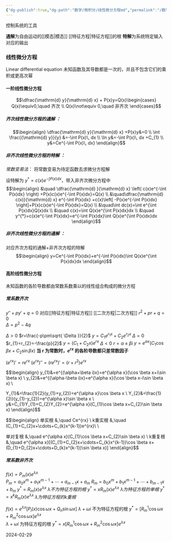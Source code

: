 ```yaml
---
{"dg-publish":true,"dg-path":"数学/微积分/线性微分方程md","permalink":"/数学/微积分/线性微分方程md/","dgPassFrontmatter":true,"noteIcon":"","created":"2024-04-16T13:01:27.452+08:00","updated":"2024-04-17T23:51:55.992+08:00"}
---
```


控制系统的工具

**通解**为自由运动的[[模态\|模态]]   [[特征方程\|特征方程]]的根
**特解**为系统特定输入对应的输出

### 线性微分方程
Linear differential equation
未知函数及其导数都是一次的，并且不包含它们的乘积或更高次幂
#### 一阶线性微分方程
$$\dfrac{\mathrm{d} y}{\mathrm{d} x} + P(x)y=Q(x)\begin{cases}
Q(x)\equiv0,\quad 齐次 \\
Q(x)\not\equiv 0,\quad 非齐次
\end{cases}$$
##### 齐次线性微分方程的通解 ：
$$\begin{align}
\dfrac{\mathrm{d} y}{\mathrm{d} x} +P(x)y&=0 \\
\int \frac{{\mathrm{d} y}}{y}   &=-\int  P(x)\, dx      \\
\ln y&=-\int  P(x)\, dx +C_{1} \\
y&=Ce^{-\int  P(x)\, dx}
\end{align}$$
##### 非齐次线性微分方程的特解 ：
*常数变易法*：
将常数变易为待定函数去求微分方程解

设特解为 $y^{*}=c(x)e^{-\int P(x)dx}$，带入非齐次微分方程中
$$\begin{align}
 &\quad \dfrac{\mathrm{d} }{\mathrm{d} x} \left( c(x)e^{-\int P(x)dx} \right) +P(x)c(x)e^{-\int P(x)dx}=Q(x) \\ 
&\quad\dfrac{\mathrm{d} c(x)}{\mathrm{d} x} e^{-\int P(x)dx} +c(x)\left[ -P(x)e^{-\int P(x)dx} \right]+P(x)c(x)e^{-\int P(x)dx}=Q(x) \\
&\quad\int dc(x)=\int e^{\int P(x)dx}Q(x)dx \\
&\quad c(x)=\int Q(x)e^{\int P(x)dx}dx
 \\
&\quad y^{*}=c(x)e^{-\int P(x)dx}=e^{-\int P(x)dx}\int Q(x)e^{\int P(x)dx}dx
\end{align}$$
##### 非齐次线性微分方程的通解 ：
对应齐次方程的通解+非齐次方程的特解
$$\begin{align}
y=Ce^{-\int P(x)dx}+e^{-\int P(x)dx}\int Q(x)e^{\int P(x)dx}dx
\end{align}$$
#### 高阶线性微分方程
未知函数的各阶导数都由常数系数乘以的线性组合构成的微分方程
##### 常系数齐次
$y''+py'+q=0$ 对应[[特征方程\|特征方程]]    [[二次方程\|二次方程]]
$r ^{2}+pr+q=0$  
$\Delta=p^{2}-4q$

$\Delta>0$   $r=\frac{-p\pm\sqrt{ \Delta }}{2}$       $y=C_{1}e^{r_{1}x}+C_{2}e^{r_{2}x}$
$\Delta=0$   $r_{1}=r_{2}=-\frac{p}{2}$   $y=(C_{1}+C_{2}x)e^{rx}$
$\Delta<0$   $r=\alpha\pm\beta i$        $y=e^{\alpha x}(C_{1}\cos\beta x+C_{2}\sin \beta x)$
**当 r 为常数时，$e^{rx}$ 的各阶导数都只差常数因子**

$(e^{rx})'=re^{rx}$    $(e^{rx})''=(re^{rx})'=(r+r^{2})e^{rx}$

$$\begin{align} 
y_{1}&=e^{(\alpha+\beta i)x}=e^{\alpha x}(\cos \beta x+i\sin \beta x) \\
y_{2}&=e^{(\alpha-\beta i)x}=e^{\alpha x}(\cos \beta x-i\sin \beta x) \\  

Y_{1}&=\frac{1}{2}(y_{1}+y_{2})=e^{\alpha x}\cos \beta x \\
Y_{2}&=\frac{1}{2i}(y_{1}-y_{2})=e^{\alpha x}\sin \beta x \\ 
y&=C_{1}Y_{1}+C_{2}Y_{2}=e^{\alpha x}(C_{1}\cos \beta x+C_{2}\sin \beta x)
\end{align}$$

$$\begin{align}
单实根 &,\quad Ce^{rx} \\
k重实根 &,\quad (C_{1}+C_{2}x+\cdots+C_{k}x^{k-1})e^{rx}\\
 \\

单对复根 &,\quad e^{\alpha x}(C_{1}\cos \beta x+C_{2}\sin \beta x) \\
k重复根 &,\quad e^{\alpha x}[(C_{1}+C_{2}x+\cdots+C_{k}x^{k-1})\cos \beta x+(D_{1}+D_{2}x+\cdots+D_{k}x^{k-1})\sin \beta x)] 
\end{align}$$

##### 常系数非齐次

$f(x)=P_{m}(x)e^{\lambda x}$   
$P_{m}=a_{0}x^{m}+a_{1}x^{m-1}+\cdots+a_{m-1}x+a_{m}$
$R_{m}=b_{0}x^{m}+b_{1}x^{m-1}+\cdots+b_{m-1}x+b_{m}$
$y^{*}=R_{m}(x)e^{\lambda x}$  $\lambda 不为特征方程的根$
$y^{*}=xR_{m}(x)e^{\lambda x}$  $\lambda 为特征方程的单根$
$y^{*}=x^{k} R_{m}(x)e^{\lambda x}$  $\lambda 为特征方程的k重根$

$f(x)=e^{\lambda x}[P_{l}(x)\cos \omega x+Q_{n}\sin \omega x]$
$\lambda+\omega i$ 不为特征方程的根
$y^* =[R_{m}^{1}\cos \omega x+R_{m}^{2}\cos \omega x]e^{\lambda x}$   
$\lambda+\omega i$ 为特征方程的根
$y^* =x[R_{m}^{1}\cos \omega x+R_{m}^{2}\cos \omega x]e^{\lambda x}$  



2024-02-29




